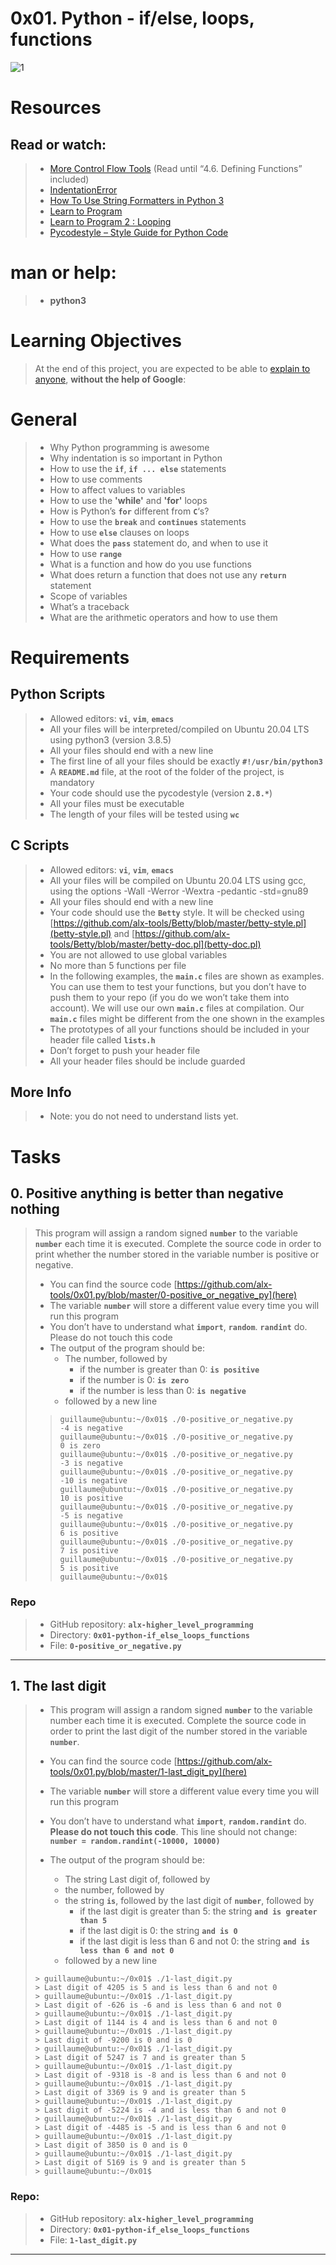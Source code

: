 # 0x01. Python - if/else, loops, functions

![1](/Concepts/img/code.png)

# Resources
## Read or watch:
>
> * [More Control Flow Tools](https://docs.python.org/3/tutorial/controlflow.html) (Read until “4.6. Defining Functions” included)
> * [IndentationError](https://www.youtube.com/watch?v=1QXOd2ZQs-Q)
> * [How To Use String Formatters in Python 3](https://www.digitalocean.com/community/tutorials/how-to-use-string-formatters-in-python-3)
> * [Learn to Program](https://www.youtube.com/playlist?list=PLGLfVvz_LVvTn3cK5e6LjhgGiSeVlIRwt)
> * [Learn to Program 2 : Looping](https://www.youtube.com/playlist?list=PLGLfVvz_LVvTn3cK5e6LjhgGiSeVlIRwt)
> * [Pycodestyle – Style Guide for Python Code](https://pypi.org/project/pycodestyle/)

# man or help:
> * **python3**

# Learning Objectives
> At the end of this project, you are expected to be able to [explain to anyone](https://fs.blog/feynman-learning-technique/), **without the help of Google**:

# General
> * Why Python programming is awesome
> * Why indentation is so important in Python
> * How to use the **`if`**, **`if ... else`** statements
> * How to use comments
> * How to affect values to variables
> * How to use the **'while'** and **'for'** loops
> * How is Python’s **`for`** different from **`C`**‘s?
> * How to use the **`break`** and **`continues`** statements
> * How to use **`else`** clauses on loops
> * What does the **`pass`** statement do, and when to use it
> * How to use **`range`**
> * What is a function and how do you use functions
> * What does return a function that does not use any **`return`** statement
> * Scope of variables
> * What’s a traceback
> * What are the arithmetic operators and how to use them

# Requirements
## Python Scripts
> * Allowed editors: **`vi`**, **`vim`**, **`emacs`**
> * All your files will be interpreted/compiled on Ubuntu 20.04 LTS using python3 (version 3.8.5)
> * All your files should end with a new line
> * The first line of all your files should be exactly **`#!/usr/bin/python3`**
> * A **`README.md`** file, at the root of the folder of the project, is mandatory
> * Your code should use the pycodestyle (version **`2.8.*`**)
> * All your files must be executable
> * The length of your files will be tested using **`wc`**

## C Scripts
> * Allowed editors: **`vi`**, **`vim`**, **`emacs`**
> * All your files will be compiled on Ubuntu 20.04 LTS using gcc, using the options -Wall -Werror -Wextra -pedantic -std=gnu89
> * All your files should end with a new line
> * Your code should use the **`Betty`** style. It will be checked using [https://github.com/alx-tools/Betty/blob/master/betty-style.pl](betty-style.pl) and [https://github.com/alx-tools/Betty/blob/master/betty-doc.pl](betty-doc.pl)
> * You are not allowed to use global variables
> * No more than 5 functions per file
> * In the following examples, the **`main.c`** files are shown as examples. You can use them to test your functions, but you don’t have to push them to your repo (if you do we won’t take them into account). We will use our own **`main.c`** files at compilation. Our **`main.c`** files might be different from the one shown in the examples
> * The prototypes of all your functions should be included in your header file called **`lists.h`**
> * Don’t forget to push your header file
> * All your header files should be include guarded

## More Info
> * Note: you do not need to understand lists yet.

# Tasks
## 0. Positive anything is better than negative nothing
> This program will assign a random signed **`number`** to the variable **`number`** each time it is executed. Complete the source code in order to print whether the number stored in the variable number is positive or negative.
> * You can find the source code [https://github.com/alx-tools/0x01.py/blob/master/0-positive_or_negative_py](here)
> * The variable **`number`** will store a different value every time you will run this program
> * You don’t have to understand what **`import`**, **`random`**. **`randint`** do. Please do not touch this code
> * The output of the program should be:
>   * The number, followed by
>       * if the number is greater than 0: **`is positive`**
>       * if the number is 0: **`is zero`**
>       * if the number is less than 0: **`is negative`**
>   * followed by a new line
>>```
>> guillaume@ubuntu:~/0x01$ ./0-positive_or_negative.py 
>> -4 is negative
>> guillaume@ubuntu:~/0x01$ ./0-positive_or_negative.py 
>> 0 is zero
>> guillaume@ubuntu:~/0x01$ ./0-positive_or_negative.py 
>> -3 is negative
>> guillaume@ubuntu:~/0x01$ ./0-positive_or_negative.py 
>> -10 is negative
>> guillaume@ubuntu:~/0x01$ ./0-positive_or_negative.py 
>> 10 is positive
>> guillaume@ubuntu:~/0x01$ ./0-positive_or_negative.py 
>> -5 is negative
>> guillaume@ubuntu:~/0x01$ ./0-positive_or_negative.py 
>> 6 is positive
>> guillaume@ubuntu:~/0x01$ ./0-positive_or_negative.py 
>> 7 is positive
>> guillaume@ubuntu:~/0x01$ ./0-positive_or_negative.py 
>> 5 is positive
>> guillaume@ubuntu:~/0x01$ 
>>```
### Repo
> * GitHub repository: **`alx-higher_level_programming`**
> * Directory: **`0x01-python-if_else_loops_functions`**
> * File: **`0-positive_or_negative.py`**

---

## 1. The last digit
> * This program will assign a random signed **`number`** to the variable number each time it is executed. Complete the source code in order to print the last digit of the number stored in the variable **`number`**.
>  
> * You can find the source code [https://github.com/alx-tools/0x01.py/blob/master/1-last_digit_py](here)
> * The variable **`number`** will store a different value every time you will run this program
> * You don’t have to understand what **`import`**, **`random.randint`** do. **Please do not touch this code**. This line should not change: **`number = random.randint(-10000, 10000)`**
> * The output of the program should be:
>     * The string Last digit of, followed by
>     * the number, followed by
>     * the string **`is`**, followed by the last digit of **`number`**, followed by
>         * if the last digit is greater than 5: the string **`and is greater than 5`**
>         * if the last digit is 0: the string **`and is 0`**
>         * if the last digit is less than 6 and not 0: the string **`and is less than 6 and not 0`**
>     * followed by a new line
>
>```
>> guillaume@ubuntu:~/0x01$ ./1-last_digit.py
>> Last digit of 4205 is 5 and is less than 6 and not 0
>> guillaume@ubuntu:~/0x01$ ./1-last_digit.py
>> Last digit of -626 is -6 and is less than 6 and not 0
>> guillaume@ubuntu:~/0x01$ ./1-last_digit.py
>> Last digit of 1144 is 4 and is less than 6 and not 0
>> guillaume@ubuntu:~/0x01$ ./1-last_digit.py
>> Last digit of -9200 is 0 and is 0
>> guillaume@ubuntu:~/0x01$ ./1-last_digit.py
>> Last digit of 5247 is 7 and is greater than 5
>> guillaume@ubuntu:~/0x01$ ./1-last_digit.py
>> Last digit of -9318 is -8 and is less than 6 and not 0
>> guillaume@ubuntu:~/0x01$ ./1-last_digit.py
>> Last digit of 3369 is 9 and is greater than 5
>> guillaume@ubuntu:~/0x01$ ./1-last_digit.py
>> Last digit of -5224 is -4 and is less than 6 and not 0
>> guillaume@ubuntu:~/0x01$ ./1-last_digit.py
>> Last digit of -4485 is -5 and is less than 6 and not 0
>> guillaume@ubuntu:~/0x01$ ./1-last_digit.py
>> Last digit of 3850 is 0 and is 0
>> guillaume@ubuntu:~/0x01$ ./1-last_digit.py
>> Last digit of 5169 is 9 and is greater than 5
>> guillaume@ubuntu:~/0x01$
>```
### Repo:
>
> * GitHub repository: **`alx-higher_level_programming`**
> * Directory: **`0x01-python-if_else_loops_functions`**
> * File: **`1-last_digit.py`**

---


